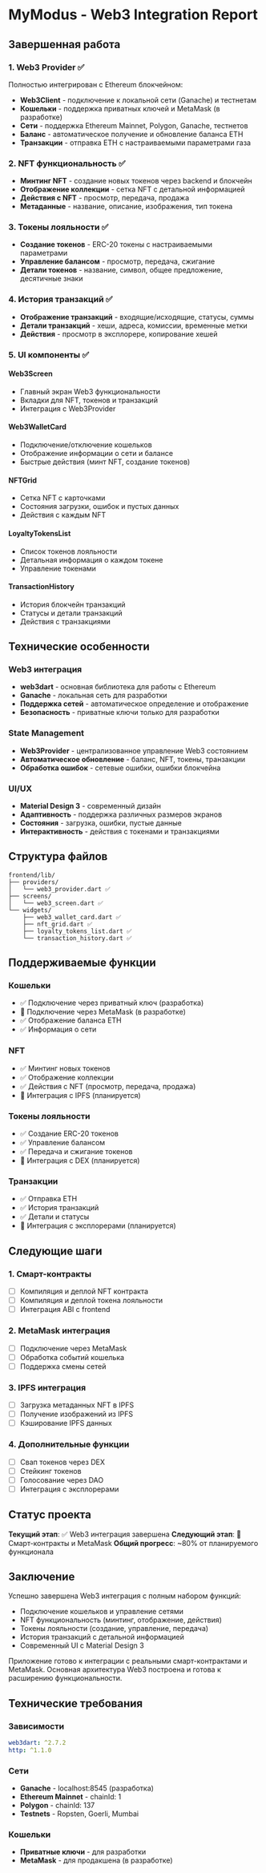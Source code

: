 # MyModus - Web3 Integration Report

## Завершенная работа

### 1. Web3 Provider ✅

Полностью интегрирован с Ethereum блокчейном:

- **Web3Client** - подключение к локальной сети (Ganache) и тестнетам
- **Кошельки** - поддержка приватных ключей и MetaMask (в разработке)
- **Сети** - поддержка Ethereum Mainnet, Polygon, Ganache, тестнетов
- **Баланс** - автоматическое получение и обновление баланса ETH
- **Транзакции** - отправка ETH с настраиваемыми параметрами газа

### 2. NFT функциональность ✅

- **Минтинг NFT** - создание новых токенов через backend и блокчейн
- **Отображение коллекции** - сетка NFT с детальной информацией
- **Действия с NFT** - просмотр, передача, продажа
- **Метаданные** - название, описание, изображения, тип токена

### 3. Токены лояльности ✅

- **Создание токенов** - ERC-20 токены с настраиваемыми параметрами
- **Управление балансом** - просмотр, передача, сжигание
- **Детали токенов** - название, символ, общее предложение, десятичные знаки

### 4. История транзакций ✅

- **Отображение транзакций** - входящие/исходящие, статусы, суммы
- **Детали транзакций** - хеши, адреса, комиссии, временные метки
- **Действия** - просмотр в эксплорере, копирование хешей

### 5. UI компоненты ✅

#### Web3Screen
- Главный экран Web3 функциональности
- Вкладки для NFT, токенов и транзакций
- Интеграция с Web3Provider

#### Web3WalletCard
- Подключение/отключение кошельков
- Отображение информации о сети и балансе
- Быстрые действия (минт NFT, создание токенов)

#### NFTGrid
- Сетка NFT с карточками
- Состояния загрузки, ошибок и пустых данных
- Действия с каждым NFT

#### LoyaltyTokensList
- Список токенов лояльности
- Детальная информация о каждом токене
- Управление токенами

#### TransactionHistory
- История блокчейн транзакций
- Статусы и детали транзакций
- Действия с транзакциями

## Технические особенности

### Web3 интеграция
- **web3dart** - основная библиотека для работы с Ethereum
- **Ganache** - локальная сеть для разработки
- **Поддержка сетей** - автоматическое определение и отображение
- **Безопасность** - приватные ключи только для разработки

### State Management
- **Web3Provider** - централизованное управление Web3 состоянием
- **Автоматическое обновление** - баланс, NFT, токены, транзакции
- **Обработка ошибок** - сетевые ошибки, ошибки блокчейна

### UI/UX
- **Material Design 3** - современный дизайн
- **Адаптивность** - поддержка различных размеров экранов
- **Состояния** - загрузка, ошибки, пустые данные
- **Интерактивность** - действия с токенами и транзакциями

## Структура файлов

```
frontend/lib/
├── providers/
│   └── web3_provider.dart ✅
├── screens/
│   └── web3_screen.dart ✅
└── widgets/
    ├── web3_wallet_card.dart ✅
    ├── nft_grid.dart ✅
    ├── loyalty_tokens_list.dart ✅
    └── transaction_history.dart ✅
```

## Поддерживаемые функции

### Кошельки
- ✅ Подключение через приватный ключ (разработка)
- 🚧 Подключение через MetaMask (в разработке)
- ✅ Отображение баланса ETH
- ✅ Информация о сети

### NFT
- ✅ Минтинг новых токенов
- ✅ Отображение коллекции
- ✅ Действия с NFT (просмотр, передача, продажа)
- 🚧 Интеграция с IPFS (планируется)

### Токены лояльности
- ✅ Создание ERC-20 токенов
- ✅ Управление балансом
- ✅ Передача и сжигание токенов
- 🚧 Интеграция с DEX (планируется)

### Транзакции
- ✅ Отправка ETH
- ✅ История транзакций
- ✅ Детали и статусы
- 🚧 Интеграция с эксплорерами (планируется)

## Следующие шаги

### 1. Смарт-контракты
- [ ] Компиляция и деплой NFT контракта
- [ ] Компиляция и деплой токена лояльности
- [ ] Интеграция ABI с frontend

### 2. MetaMask интеграция
- [ ] Подключение через MetaMask
- [ ] Обработка событий кошелька
- [ ] Поддержка смены сетей

### 3. IPFS интеграция
- [ ] Загрузка метаданных NFT в IPFS
- [ ] Получение изображений из IPFS
- [ ] Кэширование IPFS данных

### 4. Дополнительные функции
- [ ] Свап токенов через DEX
- [ ] Стейкинг токенов
- [ ] Голосование через DAO
- [ ] Интеграция с эксплорерами

## Статус проекта

**Текущий этап**: ✅ Web3 интеграция завершена
**Следующий этап**: 🚧 Смарт-контракты и MetaMask
**Общий прогресс**: ~80% от планируемого функционала

## Заключение

Успешно завершена Web3 интеграция с полным набором функций:

- Подключение кошельков и управление сетями
- NFT функциональность (минтинг, отображение, действия)
- Токены лояльности (создание, управление, передача)
- История транзакций с детальной информацией
- Современный UI с Material Design 3

Приложение готово к интеграции с реальными смарт-контрактами и MetaMask. Основная архитектура Web3 построена и готова к расширению функциональности.

## Технические требования

### Зависимости
```yaml
web3dart: ^2.7.2
http: ^1.1.0
```

### Сети
- **Ganache** - localhost:8545 (разработка)
- **Ethereum Mainnet** - chainId: 1
- **Polygon** - chainId: 137
- **Testnets** - Ropsten, Goerli, Mumbai

### Кошельки
- **Приватные ключи** - для разработки
- **MetaMask** - для продакшена (в разработке)
